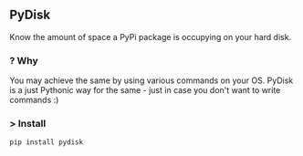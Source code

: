 ## PyDisk

Know the amount of space a PyPi package is occupying on your hard disk.

### ? Why

You may achieve the same by using various commands on your OS. 
PyDisk is a just Pythonic way for the same - just in case you don't want to write commands :)

### > Install

```
pip install pydisk
```
